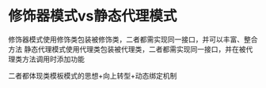# 修饰器模式vs静态代理模式

修饰器模式使用修饰类包装被修饰类，二者都需实现同一接口，并可以丰富、整合方法
静态代理模式使用代理类包装被代理类，二者都需实现同一接口，并在被代理类方法调用时添加功能

二者都体现类模板模式的思想+向上转型+动态绑定机制
